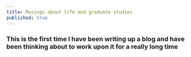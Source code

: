 ```yaml
---
title: Musings about life and graduate studies   
published: true
---
```


### This is the first time I have been writing up a blog and have been thinking about to work upon it for a really long time
